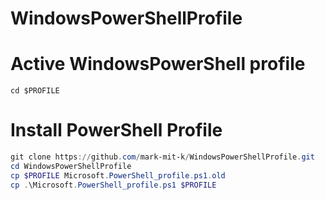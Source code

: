 # WindowsPowerShellProfile

# Active WindowsPowerShell profile 
```
cd $PROFILE
```

# Install PowerShell Profile
``` PowerShell
git clone https://github.com/mark-mit-k/WindowsPowerShellProfile.git
cd WindowsPowerShellProfile
cp $PROFILE Microsoft.PowerShell_profile.ps1.old
cp .\Microsoft.PowerShell_profile.ps1 $PROFILE

```
